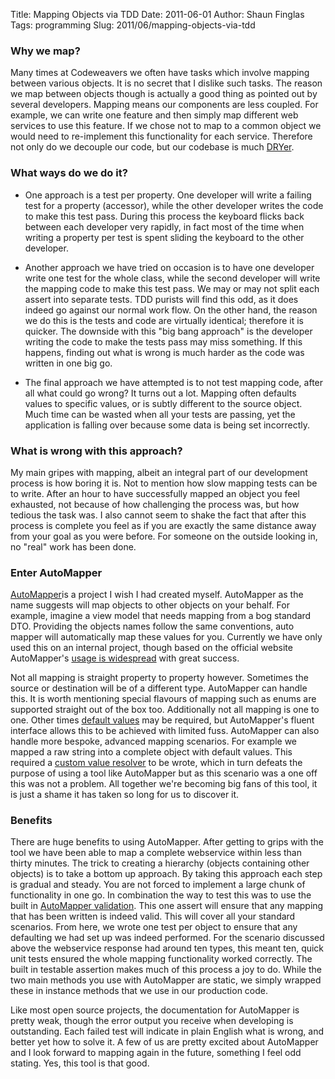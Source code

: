 Title: Mapping Objects via TDD
Date: 2011-06-01
Author: Shaun Finglas
Tags: programming
Slug: 2011/06/mapping-objects-via-tdd

### Why we map?

Many times at Codeweavers we often have tasks which involve mapping
between various objects. It is no secret that I dislike such tasks. The
reason we map between objects though is actually a good thing as pointed
out by several developers. Mapping means our components are less
coupled. For example, we can write one feature and then simply map
different web services to use this feature. If we chose not to map to a
common object we would need to re-implement this functionality for each
service. Therefore not only do we decouple our code, but our codebase is
much [DRYer](http://en.wikipedia.org/wiki/Don%27t_repeat_yourself).

### What ways do we do it?

-   One approach is a test per property. One developer will write a
    failing test for a property (accessor), while the other developer
    writes the code to make this test pass. During this process the
    keyboard flicks back between each developer very rapidly, in fact
    most of the time when writing a property per test is spent sliding
    the keyboard to the other developer.

-   Another approach we have tried on occasion is to have one developer
    write one test for the whole class, while the second developer will
    write the mapping code to make this test pass. We may or may not
    split each assert into separate tests. TDD purists will find this
    odd, as it does indeed go against our normal work flow. On the other
    hand, the reason we do this is the tests and code are virtually
    identical; therefore it is quicker. The downside with this "big bang
    approach" is the developer writing the code to make the tests pass
    may miss something. If this happens, finding out what is wrong is
    much harder as the code was written in one big go.

-   The final approach we have attempted is to not test mapping code,
    after all what could go wrong? It turns out a lot. Mapping often
    defaults values to specific values, or is subtly different to the
    source object. Much time can be wasted when all your tests are
    passing, yet the application is falling over because some data is
    being set incorrectly.

### What is wrong with this approach?

My main gripes with mapping, albeit an integral part of our development
process is how boring it is. Not to mention how slow mapping tests can
be to write. After an hour to have successfully mapped an object you
feel exhausted, not because of how challenging the process was, but how
tedious the task was. I also cannot seem to shake the fact that after
this process is complete you feel as if you are exactly the same
distance away from your goal as you were before. For someone on the
outside looking in, no "real" work has been done.

### Enter AutoMapper

[AutoMapper](http://automapper.codeplex.com/)is a project I wish I had
created myself. AutoMapper as the name suggests will map objects to
other objects on your behalf. For example, imagine a view model that
needs mapping from a bog standard DTO. Providing the objects names
follow the same conventions, auto mapper will automatically map these
values for you. Currently we have only used this on an internal project,
though based on the official website AutoMapper's [usage is
widespread](http://automapper.codeplex.com/wikipage/comments) with great
success.

Not all mapping is straight property to property however. Sometimes the
source or destination will be of a different type. AutoMapper can handle
this. It is worth mentioning special flavours of mapping such as enums
are supported straight out of the box too. Additionally not all mapping
is one to one. Other times [default
values](http://automapper.codeplex.com/wikipage?title=Null%20Substitution&referringTitle=Home)
may be required, but AutoMapper's fluent interface allows this to be
achieved with limited fuss. AutoMapper can also handle more bespoke,
advanced mapping scenarios. For example we mapped a raw string into a
complete object with default values. This required a [custom value
resolver](http://automapper.codeplex.com/wikipage?title=Custom%20Value%20Resolvers&referringTitle=Home)
to be wrote, which in turn defeats the purpose of using a tool like
AutoMapper but as this scenario was a one off this was not a problem.
All together we're becoming big fans of this tool, it is just a shame it
has taken so long for us to discover it.

### Benefits

There are huge benefits to using AutoMapper. After getting to grips with
the tool we have been able to map a complete webservice within less than
thirty minutes. The trick to creating a hierarchy (objects containing
other objects) is to take a bottom up approach. By taking this approach
each step is gradual and steady. You are not forced to implement a large
chunk of functionality in one go. In combination the way to test this
was to use the built in [AutoMapper
validation](http://automapper.codeplex.com/wikipage?title=Configuration%20Validation&referringTitle=Home).
This one assert will ensure that any mapping that has been written is
indeed valid. This will cover all your standard scenarios. From here, we
wrote one test per object to ensure that any defaulting we had set up
was indeed performed. For the scenario discussed above the webservice
response had around ten types, this meant ten, quick unit tests ensured
the whole mapping functionality worked correctly. The built in testable
assertion makes much of this process a joy to do. While the two main
methods you use with AutoMapper are static, we simply wrapped these in
instance methods that we use in our production code.

Like most open source projects, the documentation for AutoMapper is
pretty weak, though the error output you receive when developing is
outstanding. Each failed test will indicate in plain English what is
wrong, and better yet how to solve it. A few of us are pretty excited
about AutoMapper and I look forward to mapping again in the future,
something I feel odd stating. Yes, this tool is that good.
